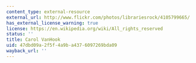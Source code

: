 ```yaml
---
content_type: external-resource
external_url: http://www.flickr.com/photos/librariesrock/4105799665/
has_external_license_warning: true
license: https://en.wikipedia.org/wiki/All_rights_reserved
status: ''
title: Carol VanHook
uid: 47dbd09a-2f5f-4a9b-a437-6097269bda09
wayback_url: ''
---
```

